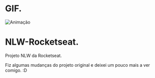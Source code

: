 # GIF.
![Animação](https://user-images.githubusercontent.com/112123706/192395597-4f3519c7-20df-4c5d-a9e2-a56799aac484.gif)


# NLW-Rocketseat.

Projeto NLW da Rocketseat.

Fiz algumas mudanças do projeto original e deixei um pouco mais a ver comigo. :D
